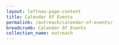 ```yaml
---
layout: leftnav-page-content
title: Calendar Of Events
permalink: /outreach/calendar-of-events/
breadcrumb: Calendar Of Events
collection_name: outreach
---
```

